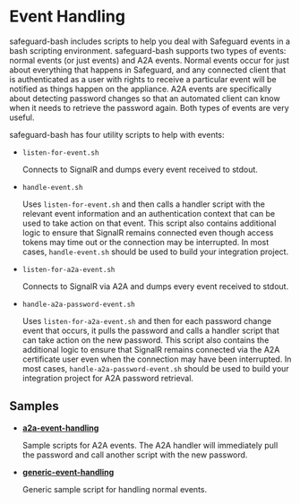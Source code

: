 Event Handling
==============

safeguard-bash includes scripts to help you deal with Safeguard events in
a bash scripting environment. safeguard-bash supports two types of events:
normal events (or just events) and A2A events. Normal events occur for just
about everything that happens in Safeguard, and any connected client that is
authenticated as a user with rights to receive a particular event will be notified
as things happen on the appliance. A2A events are specifically about detecting
password changes so that an automated client can know when it needs to retrieve
the password again. Both types of events are very useful.

safeguard-bash has four utility scripts to help with events:

- `listen-for-event.sh`

  Connects to SignalR and dumps every event received to stdout.

- `handle-event.sh`

  Uses `listen-for-event.sh` and then calls a handler script with
  the relevant event information and an authentication context that can be used to
  take action on that event. This script also contains additional logic to ensure
  that SignalR remains connected even though access tokens may time out or the
  connection may be interrupted.  In most cases, `handle-event.sh` should be used
  to build your integration project.

- `listen-for-a2a-event.sh`

  Connects to SignalR via A2A and dumps every event received to stdout.

- `handle-a2a-password-event.sh`

  Uses `listen-for-a2a-event.sh` and then for each password change event that occurs,
  it pulls the password and calls a handler script that can take action on the new
  password. This script also contains the additional logic to ensure that SignalR
  remains connected via the A2A certificate user even when the connection may have
  been interrupted. In most cases, `handle-a2a-password-event.sh` should be used
  to build your integration project for A2A password retrieval.

## Samples

- **[a2a-event-handling](a2a-event-handling)**

  Sample scripts for A2A events. The A2A handler will immediately pull the 
  password and call another script with the new password.

- **[generic-event-handling](generic-event-handling)**

  Generic sample script for handling normal events.

